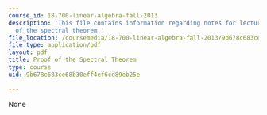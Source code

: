 ```yaml
---
course_id: 18-700-linear-algebra-fall-2013
description: 'This file contains information regarding notes for lecture 18: proof
  of the spectral theorem.'
file_location: /coursemedia/18-700-linear-algebra-fall-2013/9b678c683ce68b30eff4ef6cd89eb25e_MIT18_700F13_spctrl_thrm.pdf
file_type: application/pdf
layout: pdf
title: Proof of the Spectral Theorem
type: course
uid: 9b678c683ce68b30eff4ef6cd89eb25e

---
```

None